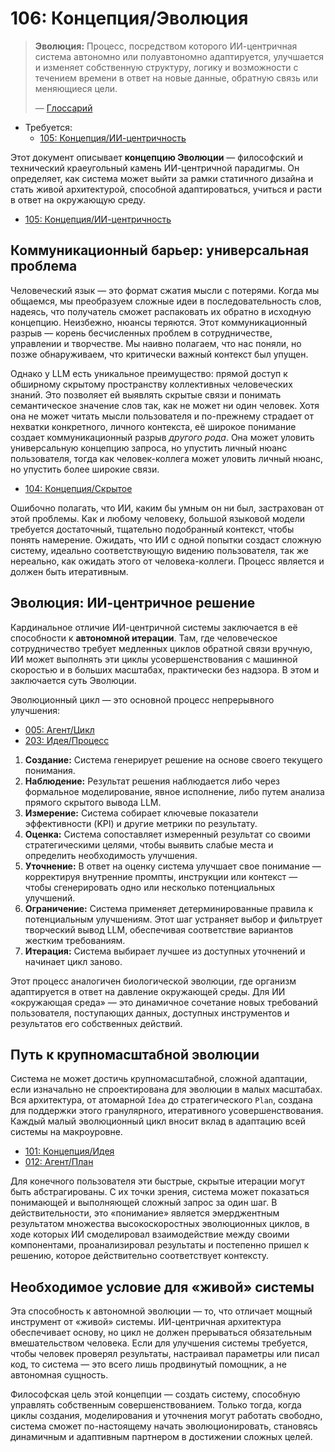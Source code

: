 # 106: Концепция/Эволюция

> **Эволюция:** Процесс, посредством которого ИИ-центричная система автономно или полуавтономно адаптируется, улучшается и изменяет собственную структуру, логику и возможности с течением времени в ответ на новые данные, обратную связь или меняющиеся цели.
>
> — [Глоссарий](./000_glossary.md)

- Требуется:
  - [105: Концепция/ИИ-центричность](./105_concept_ai_native.md)

Этот документ описывает **концепцию Эволюции** — философский и технический краеугольный камень ИИ-центричной парадигмы. Он определяет, как система может выйти за рамки статичного дизайна и стать живой архитектурой, способной адаптироваться, учиться и расти в ответ на окружающую среду.

- [105: Концепция/ИИ-центричность](./105_concept_ai_native.md)

## Коммуникационный барьер: универсальная проблема

Человеческий язык — это формат сжатия мысли с потерями. Когда мы общаемся, мы преобразуем сложные идеи в последовательность слов, надеясь, что получатель сможет распаковать их обратно в исходную концепцию. Неизбежно, нюансы теряются. Этот коммуникационный разрыв — корень бесчисленных проблем в сотрудничестве, управлении и творчестве. Мы наивно полагаем, что нас поняли, но позже обнаруживаем, что критически важный контекст был упущен.

Однако у LLM есть уникальное преимущество: прямой доступ к обширному скрытому пространству коллективных человеческих знаний. Это позволяет ей выявлять скрытые связи и понимать семантическое значение слов так, как не может ни один человек. Хотя она не может читать мысли пользователя и по-прежнему страдает от нехватки конкретного, личного контекста, её широкое понимание создает коммуникационный разрыв _другого рода_. Она может уловить универсальную концепцию запроса, но упустить личный нюанс пользователя, тогда как человек-коллега может уловить личный нюанс, но упустить более широкие связи.

- [104: Концепция/Скрытое](./104_concept_latent.md)

Ошибочно полагать, что ИИ, каким бы умным он ни был, застрахован от этой проблемы. Как и любому человеку, большой языковой модели требуется достаточный, тщательно подобранный контекст, чтобы понять намерение. Ожидать, что ИИ с одной попытки создаст сложную систему, идеально соответствующую видению пользователя, так же нереально, как ожидать этого от человека-коллеги. Процесс является и должен быть итеративным.

## Эволюция: ИИ-центричное решение

Кардинальное отличие ИИ-центричной системы заключается в её способности к **автономной итерации**. Там, где человеческое сотрудничество требует медленных циклов обратной связи вручную, ИИ может выполнять эти циклы усовершенствования с машинной скоростью и в больших масштабах, практически без надзора. В этом и заключается суть Эволюции.

Эволюционный цикл — это основной процесс непрерывного улучшения:

- [005: Агент/Цикл](./005_agent_loop.md)
- [203: Идея/Процесс](./203_idea_process.md)

1.  **Создание:** Система генерирует решение на основе своего текущего понимания.
2.  **Наблюдение:** Результат решения наблюдается либо через формальное моделирование, явное исполнение, либо путем анализа прямого скрытого вывода LLM.
3.  **Измерение:** Система собирает ключевые показатели эффективности (KPI) и другие метрики по результату.
4.  **Оценка:** Система сопоставляет измеренный результат со своими стратегическими целями, чтобы выявить слабые места и определить необходимость улучшения.
5.  **Уточнение:** В ответ на оценку система улучшает свое понимание — корректируя внутренние промпты, инструкции или контекст — чтобы сгенерировать одно или несколько потенциальных улучшений.
6.  **Ограничение:** Система применяет детерминированные правила к потенциальным улучшениям. Этот шаг устраняет выбор и фильтрует творческий вывод LLM, обеспечивая соответствие вариантов жестким требованиям.
7.  **Итерация:** Система выбирает лучшее из доступных уточнений и начинает цикл заново.

Этот процесс аналогичен биологической эволюции, где организм адаптируется в ответ на давление окружающей среды. Для ИИ «окружающая среда» — это динамичное сочетание новых требований пользователя, поступающих данных, доступных инструментов и результатов его собственных действий.

## Путь к крупномасштабной эволюции

Система не может достичь крупномасштабной, сложной адаптации, если изначально не спроектирована для эволюции в малых масштабах. Вся архитектура, от атомарной `Idea` до стратегического `Plan`, создана для поддержки этого гранулярного, итеративного усовершенствования. Каждый малый эволюционный цикл вносит вклад в адаптацию всей системы на макроуровне.

- [101: Концепция/Идея](./101_concept_idea.md)
- [012: Агент/План](./012_agent_plan.md)

Для конечного пользователя эти быстрые, скрытые итерации могут быть абстрагированы. С их точки зрения, система может показаться понимающей и выполняющей сложный запрос за один шаг. В действительности, это «понимание» является эмерджентным результатом множества высокоскоростных эволюционных циклов, в ходе которых ИИ смоделировал взаимодействие между своими компонентами, проанализировал результаты и постепенно пришел к решению, которое действительно соответствует контексту.

## Необходимое условие для «живой» системы

Эта способность к автономной эволюции — то, что отличает мощный инструмент от «живой» системы. ИИ-центричная архитектура обеспечивает основу, но цикл не должен прерываться обязательным вмешательством человека. Если для улучшения системы требуется, чтобы человек проверял результаты, настраивал параметры или писал код, то система — это всего лишь продвинутый помощник, а не автономная сущность.

Философская цель этой концепции — создать систему, способную управлять собственным совершенствованием. Только тогда, когда циклы создания, моделирования и уточнения могут работать свободно, система сможет по-настоящему начать эволюционировать, становясь динамичным и адаптивным партнером в достижении сложных целей.